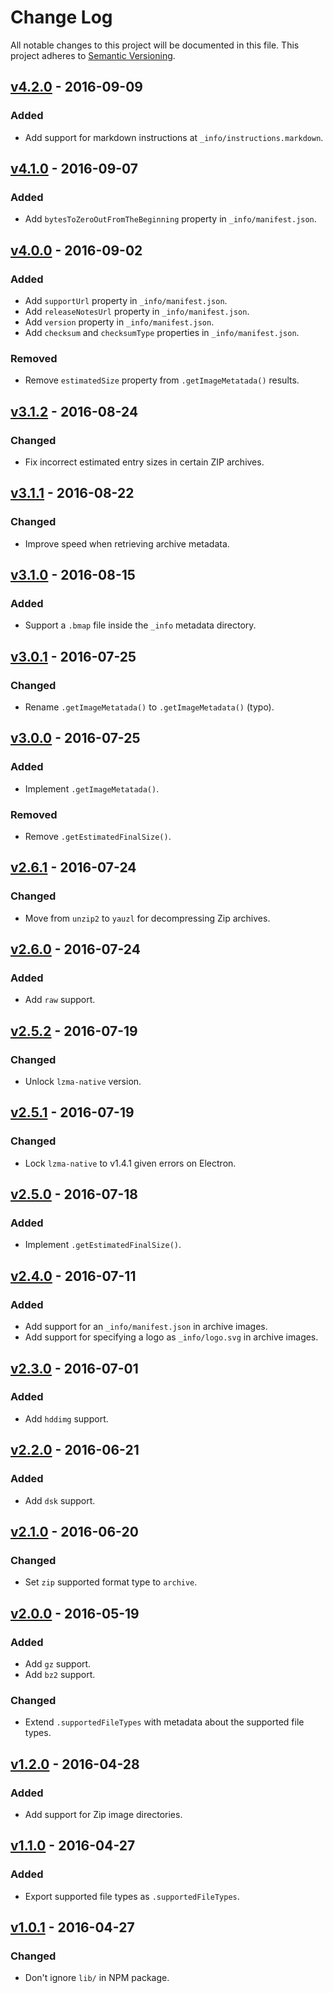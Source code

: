 # Change Log

All notable changes to this project will be documented in this file.
This project adheres to [Semantic Versioning](http://semver.org/).

## [v4.2.0] - 2016-09-09

### Added

- Add support for markdown instructions at `_info/instructions.markdown`.

## [v4.1.0] - 2016-09-07

### Added

- Add `bytesToZeroOutFromTheBeginning` property in `_info/manifest.json`.

## [v4.0.0] - 2016-09-02

### Added

- Add `supportUrl` property in `_info/manifest.json`.
- Add `releaseNotesUrl` property in `_info/manifest.json`.
- Add `version` property in `_info/manifest.json`.
- Add `checksum` and `checksumType` properties in `_info/manifest.json`.

### Removed

- Remove `estimatedSize` property from `.getImageMetatada()` results.

## [v3.1.2] - 2016-08-24

### Changed

- Fix incorrect estimated entry sizes in certain ZIP archives.

## [v3.1.1] - 2016-08-22

### Changed

- Improve speed when retrieving archive metadata.

## [v3.1.0] - 2016-08-15

### Added

- Support a `.bmap` file inside the `_info` metadata directory.

## [v3.0.1] - 2016-07-25

### Changed

- Rename `.getImageMetatada()` to `.getImageMetadata()` (typo).

## [v3.0.0] - 2016-07-25

### Added

- Implement `.getImageMetatada()`.

### Removed

- Remove `.getEstimatedFinalSize()`.

## [v2.6.1] - 2016-07-24

### Changed

- Move from `unzip2` to `yauzl` for decompressing Zip archives.

## [v2.6.0] - 2016-07-24

### Added

- Add `raw` support.

## [v2.5.2] - 2016-07-19

### Changed

- Unlock `lzma-native` version.

## [v2.5.1] - 2016-07-19

### Changed

- Lock `lzma-native` to v1.4.1 given errors on Electron.

## [v2.5.0] - 2016-07-18

### Added

- Implement `.getEstimatedFinalSize()`.

## [v2.4.0] - 2016-07-11

### Added

- Add support for an `_info/manifest.json` in archive images.
- Add support for specifying a logo as `_info/logo.svg` in archive images.

## [v2.3.0] - 2016-07-01

### Added

- Add `hddimg` support.

## [v2.2.0] - 2016-06-21

### Added

- Add `dsk` support.

## [v2.1.0] - 2016-06-20

### Changed

- Set `zip` supported format type to `archive`.

## [v2.0.0] - 2016-05-19

### Added

- Add `gz` support.
- Add `bz2` support.

### Changed

- Extend `.supportedFileTypes` with metadata about the supported file types.

## [v1.2.0] - 2016-04-28

### Added

- Add support for Zip image directories.

## [v1.1.0] - 2016-04-27

### Added

- Export supported file types as `.supportedFileTypes`.

## [v1.0.1] - 2016-04-27

### Changed

- Don't ignore `lib/` in NPM package.

[v4.2.0]: https://github.com/resin-io-modules/etcher-image-stream/compare/v4.1.0...v4.2.0
[v4.1.0]: https://github.com/resin-io-modules/etcher-image-stream/compare/v4.0.0...v4.1.0
[v4.0.0]: https://github.com/resin-io-modules/etcher-image-stream/compare/v3.1.2...v4.0.0
[v3.1.2]: https://github.com/resin-io-modules/etcher-image-stream/compare/v3.1.1...v3.1.2
[v3.1.1]: https://github.com/resin-io-modules/etcher-image-stream/compare/v3.1.0...v3.1.1
[v3.1.0]: https://github.com/resin-io-modules/etcher-image-stream/compare/v3.0.1...v3.1.0
[v3.0.1]: https://github.com/resin-io-modules/etcher-image-stream/compare/v3.0.0...v3.0.1
[v3.0.0]: https://github.com/resin-io-modules/etcher-image-stream/compare/v2.6.1...v3.0.0
[v2.6.1]: https://github.com/resin-io-modules/etcher-image-stream/compare/v2.6.0...v2.6.1
[v2.6.0]: https://github.com/resin-io-modules/etcher-image-stream/compare/v2.5.2...v2.6.0
[v2.5.2]: https://github.com/resin-io-modules/etcher-image-stream/compare/v2.5.1...v2.5.2
[v2.5.1]: https://github.com/resin-io-modules/etcher-image-stream/compare/v2.5.0...v2.5.1
[v2.5.0]: https://github.com/resin-io-modules/etcher-image-stream/compare/v2.4.0...v2.5.0
[v2.4.0]: https://github.com/resin-io-modules/etcher-image-stream/compare/v2.3.0...v2.4.0
[v2.3.0]: https://github.com/resin-io-modules/etcher-image-stream/compare/v2.2.0...v2.3.0
[v2.2.0]: https://github.com/resin-io-modules/etcher-image-stream/compare/v2.1.0...v2.2.0
[v2.1.0]: https://github.com/resin-io-modules/etcher-image-stream/compare/v2.0.0...v2.1.0
[v2.0.0]: https://github.com/resin-io-modules/etcher-image-stream/compare/v1.2.0...v2.0.0
[v1.2.0]: https://github.com/resin-io-modules/etcher-image-stream/compare/v1.1.0...v1.2.0
[v1.1.0]: https://github.com/resin-io-modules/etcher-image-stream/compare/v1.0.1...v1.1.0
[v1.0.1]: https://github.com/resin-io-modules/etcher-image-stream/compare/v1.0.0...v1.0.1
